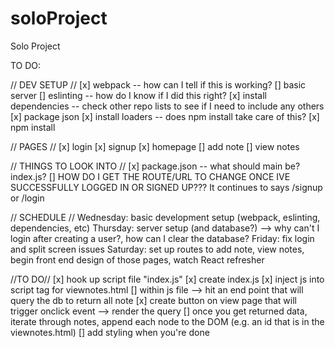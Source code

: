 # soloProject
Solo Project

TO DO: 

// DEV SETUP //
[x] webpack -- how can I tell if this is working?
[] basic server
[] eslinting -- how do I know if I did this right?
[x] install dependencies -- check other repo lists to see if I need to include any others
[x] package json
[x] install loaders -- does npm install <module> take care of this?
[x] npm install

// PAGES //
[x] login
[x] signup
[x] homepage
[] add note
[] view notes

// THINGS TO LOOK INTO //
[x] package.json -- what should main be? index.js?
[] HOW DO I GET THE ROUTE/URL TO CHANGE ONCE IVE SUCCESSFULLY LOGGED IN OR SIGNED UP??? It continues to says /signup or /login

// SCHEDULE //
Wednesday: basic development setup (webpack, eslinting, dependencies, etc)
Thursday: server setup (and database?) --> why can't I login after creating a user?, how can I clear the database?
Friday: fix login and split screen issues
Saturday: set up routes to add note, view notes, begin front end design of those pages, watch React refresher


//TO DO//
[x] hook up script file "index.js"
[x] create index.js
[x] inject js into script tag for viewnotes.html
[] within js file --> hit an end point that will query the db to return all note
[x] create button on view page that will trigger onclick event --> render the query
[] once you get returned data, iterate through notes, append each node to the DOM (e.g. an id that is in the viewnotes.html)
[] add styling when you're done
